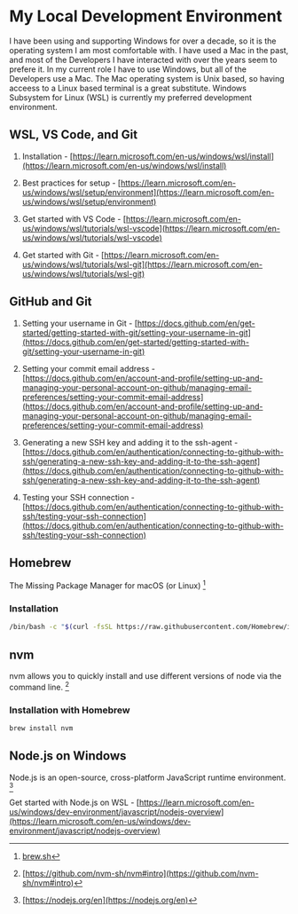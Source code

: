 # My Local Development Environment

I have been using and supporting Windows for over a decade, so it is the operating system I am most comfortable with. I have used a Mac in the past, and most of the Developers I have interacted with over the years seem to prefere it. In my current role I have to use Windows, but all of the Developers use a Mac. The Mac operating system is Unix based, so having acceess to a Linux based terminal is a great substitute. Windows Subsystem for Linux (WSL) is currently my preferred development environment.

## WSL, VS Code, and Git

1. Installation - [https://learn.microsoft.com/en-us/windows/wsl/install](https://learn.microsoft.com/en-us/windows/wsl/install)

2. Best practices for setup - [https://learn.microsoft.com/en-us/windows/wsl/setup/environment](https://learn.microsoft.com/en-us/windows/wsl/setup/environment)

3. Get started with VS Code - [https://learn.microsoft.com/en-us/windows/wsl/tutorials/wsl-vscode](https://learn.microsoft.com/en-us/windows/wsl/tutorials/wsl-vscode)

4. Get started with Git - [https://learn.microsoft.com/en-us/windows/wsl/tutorials/wsl-git](https://learn.microsoft.com/en-us/windows/wsl/tutorials/wsl-git)

## GitHub and Git

1. Setting your username in Git - [https://docs.github.com/en/get-started/getting-started-with-git/setting-your-username-in-git](https://docs.github.com/en/get-started/getting-started-with-git/setting-your-username-in-git)

2. Setting your commit email address - [https://docs.github.com/en/account-and-profile/setting-up-and-managing-your-personal-account-on-github/managing-email-preferences/setting-your-commit-email-address](https://docs.github.com/en/account-and-profile/setting-up-and-managing-your-personal-account-on-github/managing-email-preferences/setting-your-commit-email-address)

3. Generating a new SSH key and adding it to the ssh-agent - [https://docs.github.com/en/authentication/connecting-to-github-with-ssh/generating-a-new-ssh-key-and-adding-it-to-the-ssh-agent](https://docs.github.com/en/authentication/connecting-to-github-with-ssh/generating-a-new-ssh-key-and-adding-it-to-the-ssh-agent)

4. Testing your SSH connection - [https://docs.github.com/en/authentication/connecting-to-github-with-ssh/testing-your-ssh-connection](https://docs.github.com/en/authentication/connecting-to-github-with-ssh/testing-your-ssh-connection)

## Homebrew

The Missing Package Manager for macOS (or Linux) [^1]

### Installation

```bash
/bin/bash -c "$(curl -fsSL https://raw.githubusercontent.com/Homebrew/install/HEAD/install.sh)"
```

## nvm

nvm allows you to quickly install and use different versions of node via the command line. [^2]

### Installation with Homebrew

```bash
brew install nvm
```

## Node.js on Windows

Node.js is an open-source, cross-platform JavaScript runtime environment. [^3]

Get started with Node.js on WSL - [https://learn.microsoft.com/en-us/windows/dev-environment/javascript/nodejs-overview](https://learn.microsoft.com/en-us/windows/dev-environment/javascript/nodejs-overview)

[^1]: [brew.sh](hhttps://cloud.google.com/bigquery/docs/introduction)
[^2]: [https://github.com/nvm-sh/nvm#intro](https://github.com/nvm-sh/nvm#intro)
[^3]: [https://nodejs.org/en](https://nodejs.org/en)
